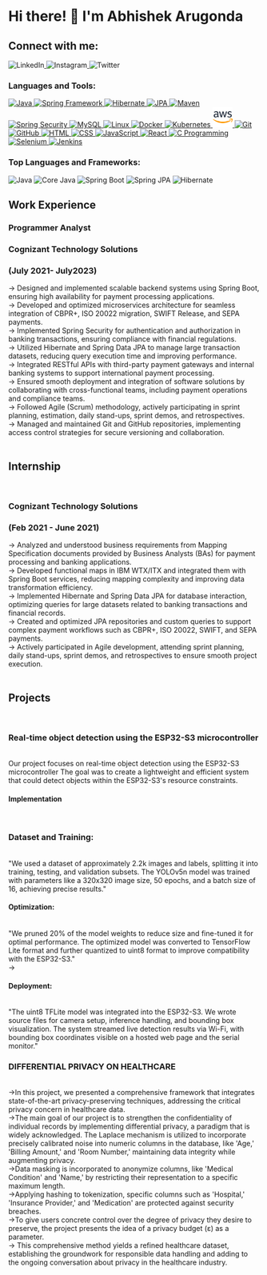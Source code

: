 

# Hi there! 👋 I'm Abhishek Arugonda




<!-- Rest of your HTML -->


## Connect with me:


<a href="https://www.linkedin.com/in/abhishek-arugonda-bb611a1b2/" target="_blank">
    <img src="https://img.icons8.com/color/48/000000/linkedin.png" alt="LinkedIn" style="display: inline-block;"/>
</a>
<a href="https://www.instagram.com/" target="_blank">
    <img src="https://img.icons8.com/color/48/000000/instagram-new--v1.png" alt="Instagram" style="display: inline-block;"/>
</a>
<a href="https://x.com/home" target="_blank">
    <img src="https://img.icons8.com/color/48/000000/twitter--v1.png" alt="Twitter" style="display: inline-block;"/>
</a>


<h3 align="left">Languages and Tools:</h3>
<p align="left">
    <a href="https://www.oracle.com/java/" target="_blank" rel="noreferrer">
        <img src="https://img.icons8.com/color/48/000000/java-coffee-cup-logo.png" alt="Java" width="40" height="40"/>
    </a>
    <a href="https://spring.io/projects/spring-framework" target="_blank" rel="noreferrer">
        <img src="https://img.icons8.com/color/48/000000/spring-logo.png" alt="Spring Framework" width="40" height="40"/>
    </a>
    <a href="https://hibernate.org/" target="_blank" rel="noreferrer">
        <img src="https://img.icons8.com/color/48/000000/hibernate.png" alt="Hibernate" width="40" height="40"/>
    </a>
    <a href="https://spring.io/projects/spring-data-jpa" target="_blank" rel="noreferrer">
        <img src="https://img.icons8.com/color/48/000000/database.png" alt="JPA" width="40" height="40"/>
    </a>
    <a href="https://maven.apache.org/" target="_blank" rel="noreferrer">
        <img src="https://img.icons8.com/ios/50/000000/maven-ios.png" alt="Maven" width="40" height="40"/>
    </a>
    <a href="https://spring.io/projects/spring-security" target="_blank" rel="noreferrer">
        <img src="https://img.icons8.com/color/48/000000/lock.png" alt="Spring Security" width="40" height="40"/>
    </a>
    <a href="https://www.mysql.com/" target="_blank" rel="noreferrer">
        <img src="https://img.icons8.com/color/48/000000/mysql-logo.png" alt="MySQL" width="40" height="40"/>
    </a>
    <a href="https://www.linux.org/" target="_blank" rel="noreferrer">
        <img src="https://img.icons8.com/color/48/000000/linux.png" alt="Linux" width="40" height="40"/>
    </a>
    <a href="https://www.docker.com/" target="_blank" rel="noreferrer">
        <img src="https://img.icons8.com/color/48/000000/docker.png" alt="Docker" width="40" height="40"/>
    </a>
    <a href="https://kubernetes.io/" target="_blank" rel="noreferrer">
        <img src="https://img.icons8.com/color/48/000000/kubernetes.png" alt="Kubernetes" width="40" height="40"/>
    </a>
    <a href="https://aws.amazon.com" target="_blank" rel="noreferrer">
        <img src="https://raw.githubusercontent.com/devicons/devicon/master/icons/amazonwebservices/amazonwebservices-original-wordmark.svg" alt="AWS" width="40" height="40"/>
    </a>
    <a href="https://git-scm.com/" target="_blank" rel="noreferrer">
        <img src="https://img.icons8.com/color/48/000000/git.png" alt="Git" width="40" height="40"/>
    </a>
    <a href="https://www.github.com" target="_blank" rel="noreferrer">
        <img src="https://img.icons8.com/nolan/48/github.png" alt="GitHub" width="40" height="40"/>
    </a>
    <a href="https://www.w3schools.com/html/" target="_blank" rel="noreferrer">
        <img src="https://img.icons8.com/color/48/000000/html-5.png" alt="HTML" width="40" height="40"/>
    </a>
    <a href="https://www.w3schools.com/css/" target="_blank" rel="noreferrer">
        <img src="https://img.icons8.com/color/48/000000/css3.png" alt="CSS" width="40" height="40"/>
    </a>
    <a href="https://developer.mozilla.org/en-US/docs/Web/JavaScript" target="_blank" rel="noreferrer">
        <img src="https://img.icons8.com/color/48/000000/javascript.png" alt="JavaScript" width="40" height="40"/>
    </a>
    <a href="https://reactjs.org/" target="_blank" rel="noreferrer">
        <img src="https://img.icons8.com/color/48/000000/react-native.png" alt="React" width="40" height="40"/>
    </a>
    <a href="https://www.cprogramming.com/" target="_blank" rel="noreferrer">
        <img src="https://img.icons8.com/color/48/000000/c-programming.png" alt="C Programming" width="40" height="40"/>
    </a>
    <a href="https://www.selenium.dev/" target="_blank" rel="noreferrer">
        <img src="https://img.icons8.com/color/48/000000/selenium-test-automation.png" alt="Selenium" width="40" height="40"/>
    </a>
    <a href="https://www.jenkins.io/" target="_blank" rel="noreferrer">
        <img src="https://img.icons8.com/color/48/000000/jenkins.png" alt="Jenkins" width="40" height="40"/>
    </a>
</p>








<h3>Top Languages and Frameworks:</h3>
<p>
    <img src="https://img.shields.io/badge/Java-ED8B00?style=for-the-badge&logo=java&logoColor=white" alt="Java"/>
    <img src="https://img.shields.io/badge/Core%20Java-007396?style=for-the-badge&logo=java&logoColor=white" alt="Core Java"/>
    <img src="https://img.shields.io/badge/Spring%20Boot-6DB33F?style=for-the-badge&logo=spring-boot&logoColor=white" alt="Spring Boot"/>
    <img src="https://img.shields.io/badge/Spring%20JPA-007396?style=for-the-badge&logo=hibernate&logoColor=white" alt="Spring JPA"/>
    <img src="https://img.shields.io/badge/Hibernate-59666C?style=for-the-badge&logo=hibernate&logoColor=white" alt="Hibernate"/>
</p>

</p>

<h2>Work Experience</h2>
<h3>Programmer Analyst</h3>
<h3>Cognizant Technology Solutions</h3>                                                                         <h3>  (July 2021- July2023)</h3>
-> Designed and implemented scalable backend systems using Spring Boot, ensuring high availability for payment processing applications.<br>
-> Developed and optimized microservices architecture for seamless integration of CBPR+, ISO 20022 migration, SWIFT Release, and SEPA payments.<br>
-> Implemented Spring Security for authentication and authorization in banking transactions, ensuring compliance with financial regulations.<br>
-> Utilized Hibernate and Spring Data JPA to manage large transaction datasets, reducing query execution time and improving performance.<br>
-> Integrated RESTful APIs with third-party payment gateways and internal banking systems to support international payment processing.<br>
-> Ensured smooth deployment and integration of software solutions by collaborating with cross-functional teams, including payment operations and compliance teams.<br>
-> Followed Agile (Scrum) methodology, actively participating in sprint planning, estimation, daily stand-ups, sprint demos, and retrospectives.<br>
-> Managed and maintained Git and GitHub repositories, implementing access control strategies for secure versioning and collaboration.<br><br>


<h2>Internship</h2><br>
<h3>Cognizant Technology Solutions</h3>   <h3>(Feb 2021 - June 2021)</h3>
-> Analyzed and understood business requirements from Mapping Specification documents provided by Business Analysts (BAs) for payment processing and banking applications.<br>
-> Developed functional maps in IBM WTX/ITX and integrated them with Spring Boot services, reducing mapping complexity and improving data transformation efficiency.<br>
-> Implemented Hibernate and Spring Data JPA for database interaction, optimizing queries for large datasets related to banking transactions and financial records.<br>
-> Created and optimized JPA repositories and custom queries to support complex payment workflows such as CBPR+, ISO 20022, SWIFT, and SEPA payments.<br>
-> Actively participated in Agile development, attending sprint planning, daily stand-ups, sprint demos, and retrospectives to ensure smooth project execution.<br><br>


<h2>Projects</h2><br>
<h3>Real-time object detection using the ESP32-S3 microcontroller</h3><br>
 Our project focuses on real-time object detection using the ESP32-S3 microcontroller
 The goal was to create a lightweight and efficient system that could detect objects within the
 ESP32-S3's resource constraints.<br>
<h4>Implementation</h4><br>
<h3>Dataset and Training:</h3><br>
"We used a dataset of approximately 2.2k images and labels, splitting it into training, testing, and validation subsets. The YOLOv5n model was trained with parameters like a 320x320 image size, 
 50 epochs, and a batch size of 16, achieving precise results."<br>
<h4>Optimization:</h4><br>
"We pruned 20% of the model weights to reduce size and fine-tuned it for optimal performance. 
 The optimized model was converted to TensorFlow Lite format and further quantized to uint8 format to improve compatibility with the ESP32-S3."<br>
-><h4> Deployment:</h4><br>
"The uint8 TFLite model was integrated into the ESP32-S3. We wrote source files for camera setup, inference handling, and bounding box visualization. The system streamed live detection
 results via Wi-Fi, with bounding box coordinates visible on a hosted 
 web page and the serial monitor."<br>

 <h3>DIFFERENTIAL PRIVACY ON HEALTHCARE</h3><br>
->In this project, we presented a comprehensive framework that integrates state-of-the-art
privacy-preserving techniques, addressing the critical privacy concern in healthcare data.<br>
->The main goal of our project is to strengthen the confidentiality of individual records by
implementing differential privacy, a paradigm that is widely acknowledged. The Laplace
mechanism is utilized to incorporate precisely calibrated noise into numeric columns in the database, like
'Age,' 'Billing Amount,' and 'Room Number,' maintaining data integrity while augmenting
privacy.<br>
->Data masking is incorporated to anonymize columns, like 'Medical
Condition' and 'Name,' by restricting their representation to a specific maximum length.<br>
->Applying hashing to tokenization, specific columns such as 'Hospital,' 'Insurance Provider,' and
'Medication' are protected against security breaches.<br>
->To give users concrete control over the degree of privacy they desire to
preserve, the project presents the idea of a privacy budget (ε) as a parameter. <br>
-> This comprehensive method yields a refined healthcare dataset, establishing the groundwork for
responsible data handling and adding to the ongoing conversation about privacy in the
healthcare industry.<br>




